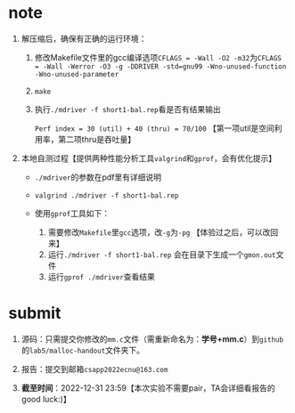 # note

1. 解压缩后，确保有正确的运行环境：

   1. 修改Makefile文件里的gcc编译选项`CFLAGS = -Wall -O2 -m32`为`CFLAGS = -Wall -Werror -O3 -g -DDRIVER -std=gnu99 -Wno-unused-function -Wno-unused-parameter`

   2. `make`

   3. 执行`./mdriver -f short1-bal.rep`看是否有结果输出

      `Perf index = 30 (util) + 40 (thru) = 70/100` 【第一项util是空间利用率，第二项thru是吞吐量】

2. 本地自测过程【提供两种性能分析工具`valgrind`和`gprof`，会有优化提示】

   - `./mdriver`的参数在pdf里有详细说明

   - `valgrind ./mdriver -f short1-bal.rep `

   - 使用`gprof`工具如下：
     1. 需要修改`Makefile`里`gcc`选项，改`-g`为`-pg` 【体验过之后，可以改回来】
     2. 运行` ./mdriver -f short1-bal.rep `    会在目录下生成一个`gmon.out`文件
     3. 运行`gprof ./mdriver`查看结果

# submit

1. 源码：只需提交你修改的`mm.c`文件（需重新命名为：**学号+mm.c**）到`github`的`lab5/malloc-handout`文件夹下。

1. 报告：提交到邮箱`csapp2022ecnu@163.com`

3. **截至时间**：2022-12-31 23:59【本次实验不需要pair，TA会详细看报告的good luck:)】
